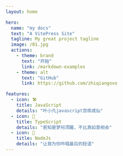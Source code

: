 ```yaml
---
layout: home

hero:
  name: "my docs"
  text: "A VitePress Site"
  tagline: My great project tagline
  image: /01.jpg
  actions:
    - theme: brand
      text: "开始"
      link: /markdown-examples
    - theme: alt
      text: "GitHub"
      link: https://github.com/zhiqiangovo

features:
  - icon: 🛠️
    title: JavaScript
    details: "叶小凡javascript百练成仙"
  - icon: 📝
    title: TypeScript
    details: "若知是梦何须醒，不比真如意相会"
  - icon: 🚀
    title: NodeJs
    details: "让我为你吟唱最后的轻语"
---
```


<style>
:root {
  --vp-home-hero-name-color: transparent;
  --vp-home-hero-name-background: -webkit-linear-gradient(120deg, #bd34fe 30%, #41d1ff);
  --vp-home-hero-image-background-image: linear-gradient( 135deg, #F6CEEC 10%, #D939CD 100%);
  --vp-home-hero-image-filter: blur(150px);
}
</style>
